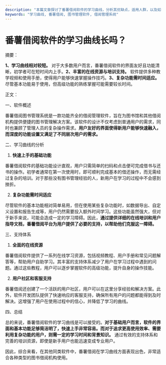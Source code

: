```yaml
---
description: "本篇文章探讨了番薯借阅软件的学习曲线，分析其优缺点，适用人群，以及如何缩短学习时间。"
keywords: "学习曲线, 番薯借阅, 图书管理软件, 借阅管理系统"
---
```

# 番薯借阅软件的学习曲线长吗？

摘要：

**1、学习曲线相对较短。** 对于大多数用户而言，番薯借阅软件的界面友好且功能清晰，初学者可在短时间内上手。**2、丰富的在线资源与培训支持。** 软件提供多种教学视频和使用手册，使得用户能够快速掌握操作技巧。**3、复杂功能需时间适应。** 尽管基本功能易于使用，但高级功能的熟练掌握可能需要较长时间。

正文：

一、软件概述

番薯借阅图书管理系统是一款功能齐全的借阅管理软件，旨在为图书馆和其他借阅机构提供便捷的图书管理解决方案。该软件的设计不仅考虑到普通用户的需求，同时也兼顾了管理人员的复杂操作需求。**用户友好的界面使得新用户能够快速融入，而深度的功能设置又满足了不同层次用户的需求。**

二、学习曲线的分析

1. **快速上手的基础功能**

番薯借阅软件的基础功能设计直观，用户只需简单的扫码和点击便可完成借书与还书的操作。初学者通常在第一次使用时，即可顺利完成基本的借还操作，而无需经过复杂的培训。对于那些没有图书管理经验的人，新用户在学习的过程中不会感到挫折。

2. **复杂功能需时间适应**

尽管软件的基本功能相对简单易用，但在使用某些复杂功能时，如数据导出、自定义设置和报告生成等，用户仍然需要投入额外时间学习。这些功能虽然强大，但对于新手来说，可能会造成一定的学习障碍。因此，**通过提供详细的在线培训和用户指导文档，番薯借阅平台为用户提供了必要的支持，以帮助他们克服这一障碍。**

三、支持体系

1. **全面的在线资源**

番薯借阅软件提供了一系列在线学习资源，包括视频教程、用户手册和常见问题解答等，帮助用户自助学习。其丰富的支持体系减少了用户在学习过程中遇到的问题。通过这些教程，用户可以逐步掌握软件的高级功能，提升自身的操作技能。

2. **用户社区和客服支持**

番薯借阅还创建了一个活跃的用户社区，用户可以在这里分享经验和解决方案。此外，软件开发团队提供了快速响应的客服支持，确保所有用户的问题都能得到及时解决。这增强了用户在使用过程中的信心，并降低了学习的曲线。

四、总结

总的来说，番薯借阅软件的学习曲线是可以接受的。**对于基础用户而言，软件的界面和基本功能足够简洁明了，快速上手非常容易。而对于追求更高使用效率、需要利用复杂功能的用户，则需一定的学习时间和背景知识。** 通过有效的支持体系和完善的培训资源，即使是新手用户也能迅速变成专业用户。

因此，综合来看，在其他同类软件中，番薯借阅在学习曲线方面表现出色，非常适合各种类型的图书借阅机构使用。
